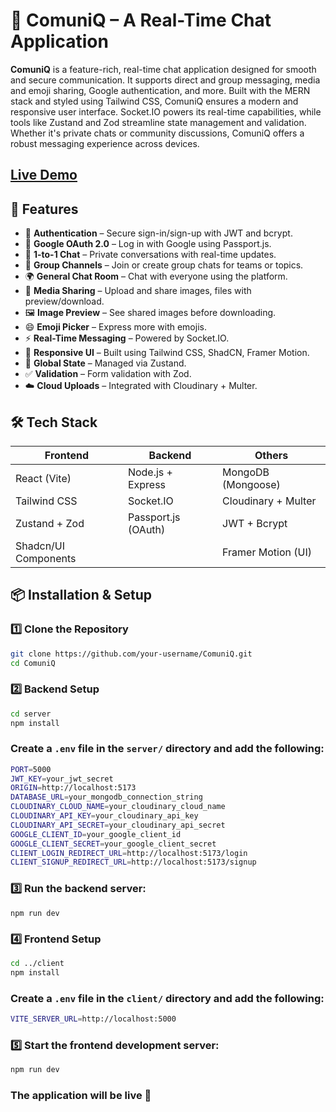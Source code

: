 # 💬 ComuniQ – A Real-Time Chat Application

**ComuniQ** is a feature-rich, real-time chat application designed for smooth and secure communication. It supports direct and group messaging, media and emoji sharing, Google authentication, and more. Built with the MERN stack and styled using Tailwind CSS, ComuniQ ensures a modern and responsive user interface. Socket.IO powers its real-time capabilities, while tools like Zustand and Zod streamline state management and validation. Whether it's private chats or community discussions, ComuniQ offers a robust messaging experience across devices.

[Live Demo](https://chat-comuniq.vercel.app)
---

## 🚀 Features

- 🔐 **Authentication** – Secure sign-in/sign-up with JWT and bcrypt.
- 🔑 **Google OAuth 2.0** – Log in with Google using Passport.js.
- 💬 **1-to-1 Chat** – Private conversations with real-time updates.
- 📣 **Group Channels** – Join or create group chats for teams or topics.
- 🌍 **General Chat Room** – Chat with everyone using the platform.
- 📂 **Media Sharing** – Upload and share images, files with preview/download.
- 🖼️ **Image Preview** – See shared images before downloading.
- 😄 **Emoji Picker** – Express more with emojis.
- ⚡ **Real-Time Messaging** – Powered by Socket.IO.
- 💅 **Responsive UI** – Built using Tailwind CSS, ShadCN, Framer Motion.
- 🧠 **Global State** – Managed via Zustand.
- ✅ **Validation** – Form validation with Zod.
- ☁️ **Cloud Uploads** – Integrated with Cloudinary + Multer.

## 🛠️ Tech Stack

| Frontend             | Backend              | Others                |
|----------------------|----------------------|------------------------|
| React (Vite)         | Node.js + Express    | MongoDB (Mongoose)     |
| Tailwind CSS         | Socket.IO            | Cloudinary + Multer    |
| Zustand + Zod        | Passport.js (OAuth)  | JWT + Bcrypt           |
| Shadcn/UI Components |                      | Framer Motion (UI)     |

## 📦 Installation & Setup

### 1️⃣ Clone the Repository

```bash
git clone https://github.com/your-username/ComuniQ.git
cd ComuniQ
```

### 2️⃣ Backend Setup 
```bash
cd server
npm install
```

### Create a `.env` file in the `server/` directory and add the following:

```bash
PORT=5000
JWT_KEY=your_jwt_secret
ORIGIN=http://localhost:5173
DATABASE_URL=your_mongodb_connection_string
CLOUDINARY_CLOUD_NAME=your_cloudinary_cloud_name
CLOUDINARY_API_KEY=your_cloudinary_api_key
CLOUDINARY_API_SECRET=your_cloudinary_api_secret
GOOGLE_CLIENT_ID=your_google_client_id
GOOGLE_CLIENT_SECRET=your_google_client_secret
CLIENT_LOGIN_REDIRECT_URL=http://localhost:5173/login
CLIENT_SIGNUP_REDIRECT_URL=http://localhost:5173/signup
```

### 3️⃣ Run the backend server:
```
npm run dev
```
### 4️⃣ Frontend Setup

 ```bash
 cd ../client
 npm install
 ```

 ### Create a `.env` file in the `client/` directory and add the following:
 ```bash
 VITE_SERVER_URL=http://localhost:5000
 ```
### 5️⃣ Start the frontend development server:

 ```bash
 npm run dev
 ```
### The application will be live 🚀

